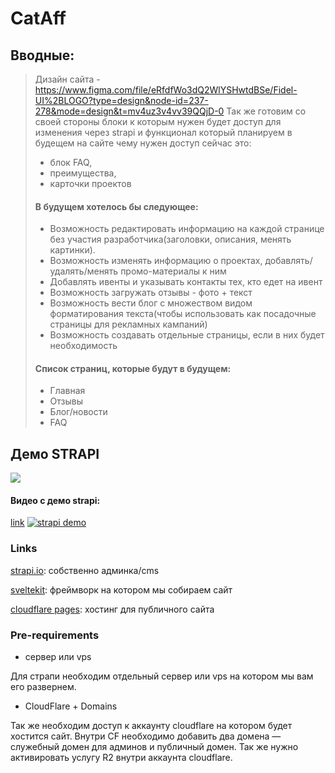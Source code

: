 # CatAff
## Вводные:
> Дизайн сайта - https://www.figma.com/file/eRfdfWo3dQ2WlYSHwtdBSe/Fidel-UI%2BLOGO?type=design&node-id=237-278&mode=design&t=mv4uz3v4vv39QQjD-0
> Так же готовим со своей стороны блоки к которым нужен будет доступ для изменения через strapi и функционал который планируем в будещем на сайте чему нужен доступ сейчас это:
> - блок FAQ, 
> - преимущества,
> - карточки проектов
> 
> #### В будущем хотелось бы следующее:
> - Возможность редактировать информацию на каждой странице без участия разработчика(заголовки, описания, менять картинки).
> - Возможность изменять информацию о проектах, добавлять/удалять/менять промо-материалы к ним
> - Добавлять ивенты и указывать контакты тех, кто едет на ивент
> - Возможность загружать отзывы - фото + текст
> - Возможность вести блог с множеством видом форматирования текста(чтобы использовать как посадочные страницы для рекламных кампаний)
> - Возможность создавать отдельные страницы, если в них будет необходимость
 >
> #### Список страниц, которые будут в будущем:
> - Главная
> - Отзывы
> - Блог/новости
> - FAQ


## Демо STRAPI

[![](https://mermaid.ink/img/pako:eNp1UbFOwzAQ_RXrplRKqsZukjYDUxmZYIIwGPvcRCR25NiFUvXfcWJALD1ZvvPTe_fOugsIIxFqUL35EC23jjwdGk3CCeEntEky36sVyTLSGy7J1DnMsjsi1IvojZeq5xbJyI84Ea4leT-9RrVQs0ahEy0RRjvUbtZNzvKxi5RYJzEtFhOGFv_YQv0w_dsxkFoy2u7EHUZ0Di6HTifJkuKYfpSBccszGMQCUhjQDryT4f-XGWvAtThgA3UoJSrue9dAo6-Byr0zj2ctoHbWYwrR5NDxMNYAteL9FNCRa6gv8Ak1LXdrut8XVVWwKmd0W6RwhjrP2XpT0LJk24IxRsvqmsKXMaHFZl3M2KYq6a5kebGnvy73snPG_png8nyIi1v2txg_L13m6a7f7lSSzw?type=png)](https://mermaid.live/edit#pako:eNp1UbFOwzAQ_RXrplRKqsZukjYDUxmZYIIwGPvcRCR25NiFUvXfcWJALD1ZvvPTe_fOugsIIxFqUL35EC23jjwdGk3CCeEntEky36sVyTLSGy7J1DnMsjsi1IvojZeq5xbJyI84Ea4leT-9RrVQs0ahEy0RRjvUbtZNzvKxi5RYJzEtFhOGFv_YQv0w_dsxkFoy2u7EHUZ0Di6HTifJkuKYfpSBccszGMQCUhjQDryT4f-XGWvAtThgA3UoJSrue9dAo6-Byr0zj2ctoHbWYwrR5NDxMNYAteL9FNCRa6gv8Ak1LXdrut8XVVWwKmd0W6RwhjrP2XpT0LJk24IxRsvqmsKXMaHFZl3M2KYq6a5kebGnvy73snPG_png8nyIi1v2txg_L13m6a7f7lSSzw)

#### Видео с демо strapi:
[link](https://youtu.be/E_xYP263aak)
[![strapi demo](https://img.youtube.com/vi/E_xYP263aak/sddefault.jpg)](https://youtu.be/E_xYP263aak)

### Links
[strapi.io](https://strapi.io/): собственно админка/cms

[sveltekit](https://kit.svelte.dev/): фреймворк на котором мы собираем сайт

[cloudflare pages](https://pages.cloudflare.com/): хостинг для публичного сайта

### Pre-requirements
- сервер или vps

Для страпи необходим отдельный сервер или vps на котором мы вам его развернем. 

- CloudFlare + Domains

Так же необходим доступ к аккаунту cloudflare на котором будет хостится сайт. Внутри CF необходимо добавить два домена — служебный домен для админов и публичный домен. Так же нужно активировать услугу R2 внутри аккаунта cloudflare.

